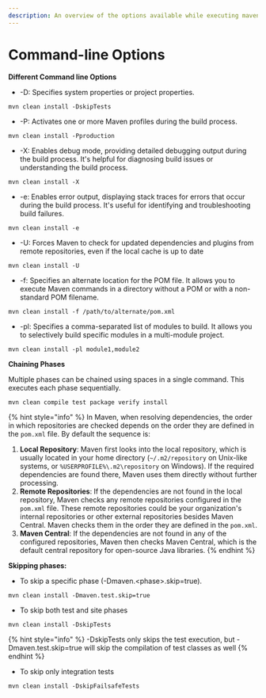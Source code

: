 ```yaml
---
description: An overview of the options available while executing maven commands.
---
```


# Command-line Options

**Different Command line Options**

* \-D: Specifies system properties or project properties.&#x20;

`mvn clean install -DskipTests`

* \-P: Activates one or more Maven profiles during the build process.&#x20;

`mvn clean install -Pproduction`

* \-X: Enables debug mode, providing detailed debugging output during the build process. It's helpful for diagnosing build issues or understanding the build process.&#x20;

`mvn clean install -X`

* \-e: Enables error output, displaying stack traces for errors that occur during the build process. It's useful for identifying and troubleshooting build failures.&#x20;

`mvn clean install -e`

* \-U: Forces Maven to check for updated dependencies and plugins from remote repositories, even if the local cache is up to date&#x20;

`mvn clean install -U`

* \-f: Specifies an alternate location for the POM file. It allows you to execute Maven commands in a directory without a POM or with a non-standard POM filename.&#x20;

`mvn clean install -f /path/to/alternate/pom.xml`

* \-pl: Specifies a comma-separated list of modules to build. It allows you to selectively build specific modules in a multi-module project.

`mvn clean install -pl module1,module2`



**Chaining Phases**

Multiple phases can be chained using spaces in a single command. This executes each phase sequentially.

`mvn clean compile test package verify install`&#x20;



{% hint style="info" %}
In Maven, when resolving dependencies, the order in which repositories are checked depends on the order they are defined in the `pom.xml` file. By default the sequence is:

1. **Local Repository**: Maven first looks into the local repository, which is usually located in your home directory (`~/.m2/repository` on Unix-like systems, or `%USERPROFILE%\.m2\repository` on Windows). If the required dependencies are found there, Maven uses them directly without further processing.
2. **Remote Repositories**: If the dependencies are not found in the local repository, Maven checks any remote repositories configured in the `pom.xml` file. These remote repositories could be your organization's internal repositories or other external repositories besides Maven Central. Maven checks them in the order they are defined in the `pom.xml`.
3. **Maven Central**: If the dependencies are not found in any of the configured repositories, Maven then checks Maven Central, which is the default central repository for open-source Java libraries.
{% endhint %}



**Skipping phases:**

* To skip a specific phase (-Dmaven.\<phase>.skip=true).&#x20;

`mvn clean install -Dmaven.test.skip=true`

* To skip both test and site phases&#x20;

`mvn clean install -DskipTests`

{% hint style="info" %}
\-DskipTests only skips the test execution, but -Dmaven.test.skip=true will skip the compilation of test classes as well
{% endhint %}

* To skip only integration tests

`mvn clean install -DskipFailsafeTests`





